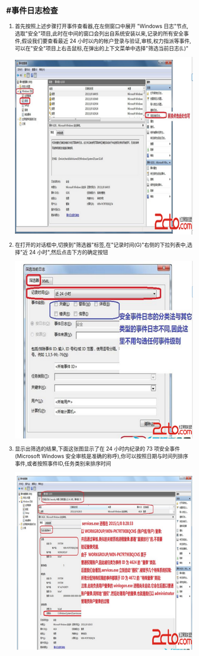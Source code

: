 #事件日志检查
-

1. 首先按照上述步骤打开事件查看器,在左侧窗口中展开 "Windows 日志"节点,选取"安全"项目,此时在中间的窗口会列出自系统安装以来,记录的所有安全事件,假设我们要查看最近 24 小时以内的帐户登录与验证,审核,权力指派等事件,可以在"安全"项目上右击鼠标,在弹出的上下文菜单中选择"筛选当前日志(L)"

	<p align="center"><img height="480" src="Recourse/1.png"/>

1. 在打开的对话框中,切换到"筛选器"标签,在"记录时间(G)"右侧的下拉列表中,选择"近 24 小时",然后点击下方的确定按钮	<p align="center"><img height="480" src="Recourse/2.png"/>


2. 显示出筛选的结果,下面这张图显示了在 24 小时内纪录的 73 项安全事件(Microsoft Windows 安全审核是准确的称呼),你可以按照日期与时间列排序事件,或者按照事件ID,任务类别来排序时间
	<p align="center"><img height="480" src="Recourse/3.png"/>
